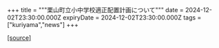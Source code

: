 +++
title = """栗山町立小中学校適正配置計画について"""
date = 2024-12-02T23:30:00.000Z
expiryDate = 2024-12-02T23:30:00.000Z
tags = ["kuriyama","news"]
+++


[[source]](https://www.town.kuriyama.hokkaido.jp/site/mirai/29634.html)
